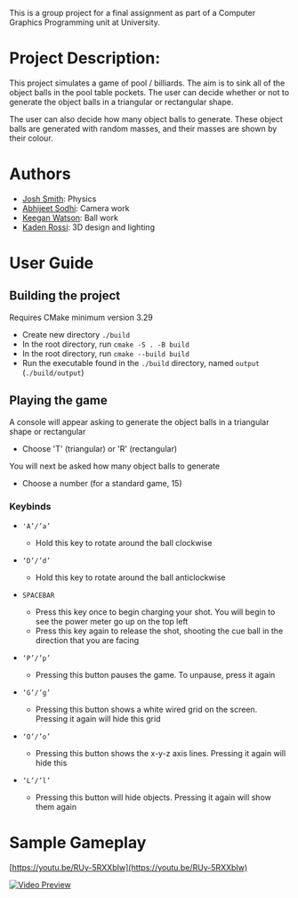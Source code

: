 This is a group project for a final assignment as part of a Computer Graphics Programming unit at University.

# Project Description:
This project simulates a game of pool / billiards. The aim is to sink all of the object balls in the pool table pockets. The user can decide whether or not to generate the object balls in a triangular or rectangular shape. 

The user can also decide how many object balls to generate. These object balls are generated with random masses, and their masses are shown by their colour.

# Authors
- [Josh Smith](https://github.com/SecondOccurrence): Physics
- [Abhijeet Sodhi](https://github.com/Abhijatt1): Camera work
- [Keegan Watson](https://github.com/KWKeegs): Ball work
- [Kaden Rossi](https://github.com/Seller9): 3D design and lighting

# User Guide

## Building the project
Requires CMake minimum version 3.29

- Create new directory ```./build```
- In the root directory, run ```cmake -S . -B build```
- In the root directory, run ```cmake --build build```
- Run the executable found in the ```./build``` directory, named ```output``` (```./build/output```)

## Playing the game
A console will appear asking to generate the object balls in a triangular shape or rectangular
- Choose 'T' (triangular) or 'R' (rectangular)

You will next be asked how many object balls to generate
- Choose a number (for a standard game, 15)

### Keybinds
- ```'A’/’a’```
  - Hold this key to rotate around the ball clockwise

- ```‘D’/’d’```
  - Hold this key to rotate around the ball anticlockwise

- ```SPACEBAR```
  - Press this key once to begin charging your shot. You will begin to see the power meter go up on the top left
  - Press this key again to release the shot, shooting the cue ball in the direction that you are facing

- ```‘P’/’p’```
  - Pressing this button pauses the game. To unpause, press it again

- ```‘G’/’g’```
  - Pressing this button shows a white wired grid on the screen. Pressing it again will hide this grid

- ```‘O’/’o’```
  - Pressing this button shows the x-y-z axis lines. Pressing it again will hide this

- ```‘L’/’l’```
  - Pressing this button will hide objects. Pressing it again will show them again


# Sample Gameplay
[https://youtu.be/RUy-5RXXbIw](https://youtu.be/RUy-5RXXbIw)

[![Video Preview](http://img.youtube.com/vi/RUy-5RXXbIw/0.jpg)](https://youtu.be/RUy-5RXXbIw)
